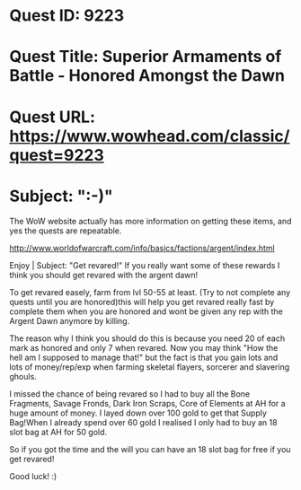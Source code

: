 # Quest ID: 9223
# Quest Title: Superior Armaments of Battle - Honored Amongst the Dawn
# Quest URL: https://www.wowhead.com/classic/quest=9223
# Subject: ":-)"
The WoW website actually has more information on getting these items, and yes the quests are repeatable.

http://www.worldofwarcraft.com/info/basics/factions/argent/index.html

Enjoy | Subject: "Get revared!"
If you really want some of these rewards I think you should get revared with the argent dawn!

To get revared easely, farm from lvl 50-55 at least. (Try to not complete any quests until you are honored)this will help you get revared really fast by complete them when you are honored and wont be given any rep with the Argent Dawn anymore by killing.

The reason why I think you should do this is because you need 20 of each mark as honored and only 7 when revared. Now you may think "How the hell am I supposed to manage that!" but the fact is that you gain lots and lots of money/rep/exp when farming skeletal flayers, sorcerer and slavering ghouls.

I missed the chance of being revared so I had to buy all the Bone Fragments, Savage Fronds, Dark Iron Scraps, Core of Elements at AH for a huge amount of money. I layed down over 100 gold to get that Supply Bag!When I already spend over 60 gold I realised I only had to buy an 18 slot bag at AH for 50 gold.

So if you got the time and the will you can have an 18 slot bag for free if you get revared!

Good luck! :)